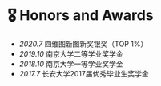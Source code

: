 
# 🎖 Honors and Awards
- *2020.7* 四维图新图新奖银奖（TOP 1%）
- *2019.10* 南京大学二等学业奖学金
- *2018.10* 南京大学一等学业奖学金
- *2017.7* 长安大学2017届优秀毕业生奖学金

